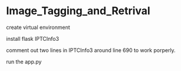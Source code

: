 # Image_Tagging_and_Retrival


create virtual environment


install flask IPTCInfo3

comment out two lines in IPTCInfo3 around line 690 to work porperly.

run the app.py

